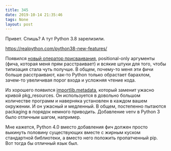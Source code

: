 ```yaml
---
title: 345
date: 2019-10-14 21:35:46
tags: None
layout: post
---
```


Привет. Спишь? А тут Python 3.8 зарелизили.

<https://realpython.com/python38-new-features/>

Появился [новый оператор присваивания](https://t.me/itgram_channel/191), positional-only аргументы (фича, которая меня прям расстраивает) и всякие штуки для того, чтобы типизация стала чуть получше. В общем, почему-то меня эти фичи больше расстраивают, как-то Python только обрастает барахлом, зачем-то увеличивая порог входа и усложняя чтение кода.

Из хорошего появился [importlib.metadata](https://docs.python.org/3.8/library/importlib.metadata.html), который заменит ужасно кривой pkg_resources. Он используется в довольно большом количестве программ и наверняка установлен в каждом вашем окружении. И он ужасный и медленный. В общем, постепенно пытаются packaging в порядок немного приводить. Добавление venv в Python 3 было отличным шагом, например.

Мне кажется, Python 4.0 вместо добавления фич должен просто выкинуть половину существующих вместе с жирным куском стандартной библиотеки, а вместо него положить пропатченный pip. Вот тогда бы отличный язык был.
